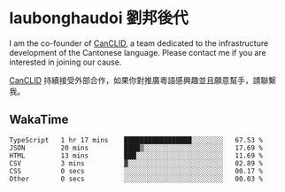 # laubonghaudoi 劉邦後代

I am the co-founder of [CanCLID](https://github.com/CanCLID), a team dedicated to the infrastructure development of the Cantonese language. Please contact me if you are interested in joining our cause.

[CanCLID](https://github.com/CanCLID) 持續接受外部合作，如果你對推廣粵語感興趣並且願意幫手，請聯繫我。


## WakaTime

<!--START_SECTION:waka-->

```text
TypeScript   1 hr 17 mins    █████████████████░░░░░░░░   67.53 %
JSON         20 mins         ████▒░░░░░░░░░░░░░░░░░░░░   17.69 %
HTML         13 mins         ███░░░░░░░░░░░░░░░░░░░░░░   11.69 %
CSV          3 mins          ▓░░░░░░░░░░░░░░░░░░░░░░░░   02.89 %
CSS          0 secs          ░░░░░░░░░░░░░░░░░░░░░░░░░   00.17 %
Other        0 secs          ░░░░░░░░░░░░░░░░░░░░░░░░░   00.03 %
```

<!--END_SECTION:waka-->
